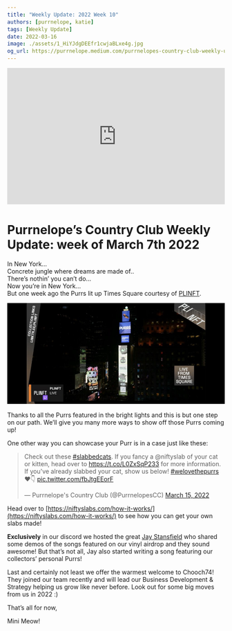 ```yaml
---
title: "Weekly Update: 2022 Week 10"
authors: [purrnelope, katie]
tags: [Weekly Update]
date: 2022-03-16
image: ./assets/1_HiYJdgDEEfr1cwjaBLxe4g.jpg
og_url: https://purrnelope.medium.com/purrnelopes-country-club-weekly-update-week-of-march-7th-2022-b2a135b7c684
---
```


<iframe width="100%" height="315" src="https://www.youtube.com/embed/Tkp1RdfGbwA" title="YouTube video player" frameborder="0" allow="accelerometer; autoplay; clipboard-write; encrypted-media; gyroscope; picture-in-picture" allowFullScreen></iframe>

<!--truncate-->

# Purrnelope’s Country Club Weekly Update: week of March 7th 2022

In New York…  
Concrete jungle where dreams are made of..  
There’s nothin’ you can’t do…  
Now you’re in New York…  
But one week ago the Purrs lit up Times Square courtesy of [PLINFT](https://www.plinft.xyz/).

![](./assets/1_HiYJdgDEEfr1cwjaBLxe4g.jpg)

Thanks to all the Purrs featured in the bright lights and this is but one step on our path. We’ll give you many more ways to show off those Purrs coming up!

One other way you can showcase your Purr is in a case just like these:

<blockquote class="twitter-tweet">
  <p lang="en" dir="ltr">
    Check out these
    <a
      href="https://twitter.com/hashtag/slabbedcats?src=hash&amp;ref_src=twsrc%5Etfw"
      >#slabbedcats</a
    >. If you fancy a @niftyslab of your cat or kitten, head over to
    <a href="https://t.co/L0ZxSqP233">https://t.co/L0ZxSqP233</a> for more
    information. If you&#39;ve already slabbed your cat, show us below!
    <a
      href="https://twitter.com/hashtag/welovethepurrs?src=hash&amp;ref_src=twsrc%5Etfw"
      >#welovethepurrs</a
    >
    ♥️👇 <a href="https://t.co/fbJtgEEorF">pic.twitter.com/fbJtgEEorF</a>
  </p>
  &mdash; Purrnelope&#39;s Country Club (@PurrnelopesCC)
  <a
    href="https://twitter.com/PurrnelopesCC/status/1503649732257849347?ref_src=twsrc%5Etfw"
    >March 15, 2022</a
  >
</blockquote>

Head over to [https://niftyslabs.com/how-it-works/](https://niftyslabs.com/how-it-works/) to see how you can get your own slabs made!

**Exclusively** in our discord we hosted the great [Jay Stansfield](https://twitter.com/jaystansfield) who shared some demos of the songs featured on our vinyl airdrop and they sound awesome! But that’s not all, Jay also started writing a song featuring our collectors’ personal Purrs!

Last and certainly not least we offer the warmest welcome to Chooch74! They joined our team recently and will lead our Business Development & Strategy helping us grow like never before. Look out for some big moves from us in 2022 :)

That’s all for now,

Mini Meow!
